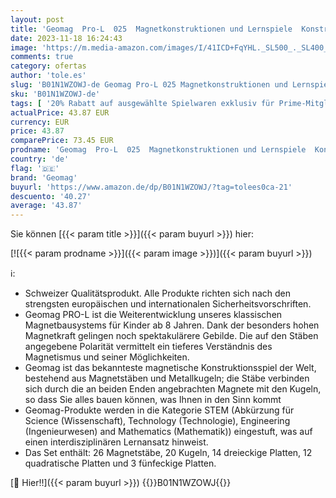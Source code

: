 ```yaml
---
layout: post
title: 'Geomag  Pro-L  025  Magnetkonstruktionen und Lernspiele  Konstruktionsspielzeug  8 Jahre to 99 Jahre  174-teilig'
date: 2023-11-18 16:24:43
image: 'https://m.media-amazon.com/images/I/41ICD+FqYHL._SL500_._SL400_.jpg'
comments: true
category: ofertas
author: 'tole.es'
slug: 'B01N1WZOWJ-de Geomag Pro-L 025 Magnetkonstruktionen und Lernspiele...'
sku: 'B01N1WZOWJ-de'
tags: [ '20% Rabatt auf ausgewählte Spielwaren exklusiv für Prime-Mitglieder','772277dc-cbdb-432f-a915-25a321e9ed8c_0','772277dc-cbdb-432f-a915-25a321e9ed8c_2001','772277dc-cbdb-432f-a915-25a321e9ed8c_3801','772277dc-cbdb-432f-a915-25a321e9ed8c_7101','772277dc-cbdb-432f-a915-25a321e9ed8c_8601','8+','Arborist Merchandising Root','BTS Geomag','Bauspielzeug & Konstruktionsspielzeug','Bauspielzeugsets','Lern- und Entwicklungsspielzeug','STEM','Self Service','Special Features Stores','Spielzeug','geomag','🇩🇪', ]
actualPrice: 43.87 EUR
currency: EUR
price: 43.87
comparePrice: 73.45 EUR
prodname: 'Geomag  Pro-L  025  Magnetkonstruktionen und Lernspiele  Konstruktionsspielzeug  8 Jahre to 99 Jahre  174-teilig'
country: 'de'
flag: '🇩🇪'
brand: 'Geomag'
buyurl: 'https://www.amazon.de/dp/B01N1WZOWJ/?tag=tolees0ca-21'
descuento: '40.27'
average: '43.87'
---
```


Sie können [{{< param title >}}]({{< param buyurl >}}) hier:

[![{{< param prodname >}}]({{< param image >}})]({{< param buyurl >}})

ℹ️:

- Schweizer Qualitätsprodukt. Alle Produkte richten sich nach den strengsten europäischen und internationalen Sicherheitsvorschriften.
- Geomag PRO-L ist die Weiterentwicklung unseres klassischen Magnetbausystems für Kinder ab 8 Jahren. Dank der besonders hohen Magnetkraft gelingen noch spektakulärere Gebilde. Die auf den Stäben angegebene Polarität vermittelt ein tieferes Verständnis des Magnetismus und seiner Möglichkeiten.
- Geomag ist das bekannteste magnetische Konstruktionsspiel der Welt, bestehend aus Magnetstäben und Metallkugeln; die Stäbe verbinden sich durch die an beiden Enden angebrachten Magnete mit den Kugeln, so dass Sie alles bauen können, was Ihnen in den Sinn kommt
- Geomag-Produkte werden in die Kategorie STEM (Abkürzung für Science (Wissenschaft), Technology (Technologie), Engineering (Ingenieurwesen) and Mathematics (Mathematik)) eingestuft, was auf einen interdisziplinären Lernansatz hinweist.
- Das Set enthält: 26 Magnetstäbe, 20 Kugeln, 14 dreieckige Platten, 12 quadratische Platten und 3 fünfeckige Platten.

[🛒 Hier!!]({{< param buyurl >}})
{{<world>}}B01N1WZOWJ{{</world>}}
